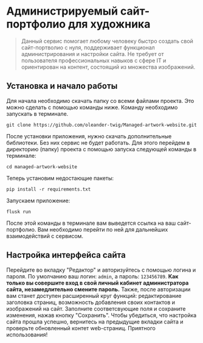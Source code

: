 # Администрируемый сайт-портфолио для художника 
> Данный сервис помогает любому человеку быстро создать свой сайт-портволио с нуля, поддерживает функционал администрирования и настройки сайта. Не требует от пользователя профессиональных навыков с сфере IT и ориентирован на контент, состоящий из множества изображений. 

## Установка и начало работы 
Для начала необходимо скачать папку со всеми файлами проекта. Это можно сделать с помощью команды ниже. Команду необходимо запускать в терминале. 
```
git clone https://github.com/oleander-twig/Managed-artwork-website.git
```
После установки приложения, нужно скачать дополнительные библиотеки. Без них сервис не будет работать. Для этого перейдем в директорию (папку) проекта с помощью запуска следующей команды в терминале:
```
cd managed-artwork-website
```
Теперь установим недостающие пакеты: 
```
pip install -r requirements.txt
```
Запускаем приложение:
```
flusk run
```
После этой команды в терминале вам выведется ссылка на ваш сайт-портфолио. Вам необходимо перейти по ней для дальнейших взаимодействий с сервисом.

## Настройка интерфейса сайта 
Перейдите во вкладку "Редактор" и авторизуйтесь с помощью логина и пароля. По умолчанию ваш логин: `admin`, а пароль: `123456789`. **Как только вы совершите вход в свой личный кабинет администратора сайта, незамедлительно смените пароль.** Также, после авторизации вам станет доступен расширенный круг функций: редактирование заголовка страниц, возможность добавления своих контактов и изображений на сайт. Заполните соответсвующие поля и сохраните изменения, нажав кнопку "Сохранить". Чтобы убедиться, что настройка сайта прошла успешно, вернитесь на предыдущие вкладки сайта и проверьте обновленный контет web-страниц. Приятного использования! 

